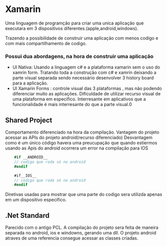 # Xamarin

Uma linguagem de programção para criar uma unica aplicação que executara em 3 dispositivos diferentes.(apple,android,windows).

Trazendo a possibilidade de construir uma aplicação com menos codigo e com mais compartilhamento de codigo.

### Possui dua abordagens, na hora de construir uma aplicação

- UI Nativa: Usando a linguagem c# e a plataforma xamarin sem o uso do xamrin form. Tratando toda a construção com c# e xamrin deixando a parte visual separada sendo necessário desenvolver 3 history board para a aplicação.
- UI Xamarin Forms : controle visual das 3 plataformas , mas não podendo diferenciar muito as aplicações. Dificuldade de utilizar recurso visual de uma plataforma em especifico. Interresante em aplicativos que a funcionalidade é mais interresante do que a parte visual.0

## Shared Project

Comportamento diferenciado na hora da compilação.
Vantagem do projeto acessar as APIs do projeto android(recurso diferenciado)
Desvantagem como é um único código havera uma preucupação que quando estiermos usando as Apis do android ocorrera um error na compilação para IOS

```C#
    #if __ANDROID__
    // codigo que roda só no android
    #endif

    #if__IOS__
    // codigo que roda só no android
    #endif
```

Diretivas usadas para mostrar que uma parte do codigo sera utilizda apenas em um dispositivo especifico.


## .Net Standard

Parecido com o antigo PCL. A compilação do projeto sera feita de maneira separada no android, ios e windowns, gerando uma dll.
O projeto android atraves de uma referencia consegue acessar as classes criadas.



